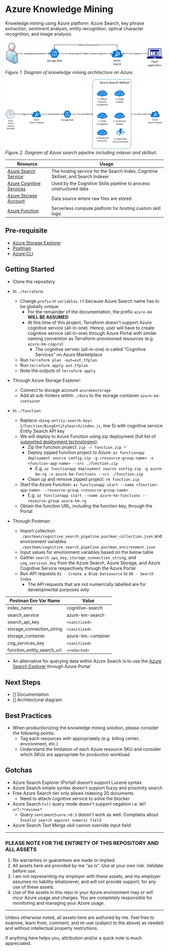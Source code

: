 # Azure Knowledge Mining

Knowledge mining using Azure platform: Azure Search, key phrase extraction, sentiment analysis, entity recognition, optical character recognition, and image analysis.

![Architecture diagram](./doc/Architecture.jpg)
_Figure 1. Diagram of knowledge mining architecture on Azure._

![Azure search pipeline diagram](./doc/AzureSearchPipeline.jpg)
_Figure 2. Diagram of Azure search pipeline including indexer and skillset._

| Resource                                                                                                             | Usage                                                                            |
| -------------------------------------------------------------------------------------------------------------------- | -------------------------------------------------------------------------------- |
| [Azure Search Service](https://azure.microsoft.com/en-us/services/search/)                                           | The hosting service for the Search Index, Cognitive Skillset, and Search Indexer |
| [Azure Cognitive Services](https://docs.microsoft.com/en-us/azure/search/cognitive-search-attach-cognitive-services) | Used by the Cognitive Skills pipeline to process unstructured data               |
| [Azure Storage Account](https://azure.microsoft.com/en-us/services/storage/?v=18.24)                                 | Data source where raw files are stored                                           |
| [Azure Function](https://azure.microsoft.com/en-us/services/functions/)                                              | Serverless compute platform for hosting custom skill logic                    |

## Pre-requisite

- [Azure Storage Explorer](https://azure.microsoft.com/en-us/features/storage-explorer/)
- [Postman](https://www.getpostman.com/downloads/)
- [Azure CLI](https://docs.microsoft.com/en-us/cli/azure/install-azure-cli?view=azure-cli-latest)

## Getting Started

- Clone the repository

- In `./terraform`:
  - Change `prefix` in `variables.tf` because Azure Search name has to be globally unique
    - For the remainder of the documentation, the prefix `azure-km` **WILL BE ASSUMED**
    - At this time of this project, Terraform doesn't support Azure cognitive service (all-in-one). Hence, user will have to create cognitive service (all-in-one) through Azure Portal with similar naming convention as Terraform-provisioned resources (e.g. `azure-km-cogsrv`)
      - The cognitive serviec (all-in-one) is called "Cognitive Services" on Azure Marketplace
  - Run `terraform plan -out=out.tfplan`
  - Run `terraform apply out.tfplan`
  - Note the outputs of `terraform apply`

- Through Azure Storage Explorer:
  - Connect to storage account `azurekmstorage`
  - Add all sub-folders within `./data` to the storage container `azure-km-container`

- In `./function`:
  - Replace `<bing-entity-search-key>` (`/function/BingEntitySearch/index.js`, line 5) with cognitive service Entity Search API key
  - We will deploy to Azure Function using zip deployment (full list of [supported deployment technologies](https://docs.microsoft.com/en-us/azure/azure-functions/functions-deployment-technologies)):
    - Zip the function project: `zip -r function.zip *`
    - Deploy zipped function project to Azure: `az functionapp deployment source config-zip -g <resource-group-name> -n <function-app-name> --src ./function.zip`
      - E.g. `az functionapp deployment source config-zip -g azure-km-rg -n azure-km-functions --src ./function.zip`
    - Clean up and remove zipped project: `rm function.zip`
  - Start the Azure Function: `az functionapp start --name <function-app-name> --resource-group <resource-group-name>`
    - E.g. `az functionapp start --name azure-km-functions --resource-group azure-km-rg`
  - Obtain the function URL, including the function key, through the Portal

- Through Postman:
  - Import collection `./postman/cognitive_search_pipeline.postman_collection.json` and environment variables `./postman/cognitive_search_pipeline.postman_environment.json`
  - Input values for environment variables based on the below table
  - Gather `search_api_key`, `storage_connection_string`, and `cog_services_key` from the Azure Search, Azure Storage, and Azure Cognitive Service respectively through the Azure Portal
  - Run API requests `01 - Create a Blob Datasource` to `06 - Search Index`
    - The API requests that are not numerically labelled are for developmental purposes only

| **Postman Env Var Name**      | **Value**          |
|-------------------------------|--------------------|
| index_name                    | cognitive-search   |
| search_service                | azure-km-search    |
| search_api_key                | `<sanitized>`      |
| storage_connection_string     | `<sanitized>`      |
| storage_container             | azure-km-container |
| cog_services_key              | `<sanitized>`      |
| function_entity_search_url    | `<redacted>`       |

- An alternative for querying data within Azure Search is to use the [Azure Search Explorer](https://docs.microsoft.com/en-us/azure/search/search-explorer) through Azure Portal

## Next Steps

- [] Documentation
- [] Architectural diagram

## Best Practices

- When productionizing the knowledge mining solution, please consider the following points:
  - Tag each resources with appropriately (e.g. billing center, environment, etc.)
  - Understand the limitation of each Azure resource SKU and consider which SKUs are appropriate for production workload

## Gotchas

- Azure Search Explorer (Portal) doesn't support Lucene syntax
- Azure Search simple syntax doesn't support fuzzy and proximity search
- Free Azure Search tier only allows indexing 20 documents
  - Need to attach cognitive service to solve the blocker
- Azure Search `Full` query mode doesn't support negation i.e. `NOT url:*reviews*`
  - Query `sentimentScore:<0.5` doesn't work as well. Complains about `Invalid search against numeric field`
- Azure Search Text Merge skill cannot override input field

---

### PLEASE NOTE FOR THE ENTIRETY OF THIS REPOSITORY AND ALL ASSETS

1. No warranties or guarantees are made or implied.
2. All assets here are provided by me "as is". Use at your own risk. Validate before use.
3. I am not representing my employer with these assets, and my employer assumes no liability whatsoever, and will not provide support, for any use of these assets.
4. Use of the assets in this repo in your Azure environment may or will incur Azure usage and charges. You are completely responsible for monitoring and managing your Azure usage.

---

Unless otherwise noted, all assets here are authored by me. Feel free to examine, learn from, comment, and re-use (subject to the above) as needed and without intellectual property restrictions.

If anything here helps you, attribution and/or a quick note is much appreciated.
